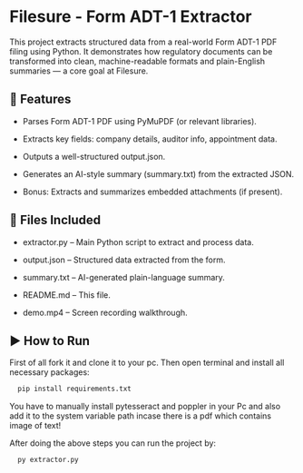 
# Filesure - Form ADT-1 Extractor

This project extracts structured data from a real-world Form ADT-1 PDF filing using Python. It demonstrates how regulatory documents can be transformed into clean, machine-readable formats and plain-English summaries — a core goal at Filesure.


## 🔧 Features

- Parses Form ADT-1 PDF using PyMuPDF (or relevant libraries).

- Extracts key fields: company details, auditor info, appointment data.

- Outputs a well-structured output.json.

- Generates an AI-style summary (summary.txt) from the extracted JSON.

- Bonus: Extracts and summarizes embedded attachments (if present).


## 📁 Files Included

- extractor.py – Main Python script to extract and process data.

- output.json – Structured data extracted from the form.

- summary.txt – AI-generated plain-language summary.

- README.md – This file.

- demo.mp4 – Screen recording walkthrough.


## ▶️ How to Run

First of all fork it and clone it to your pc. Then open terminal and install all necessary packages:

```bash
  pip install requirements.txt
```
You have to manually install pytesseract and poppler in your Pc and also add it to the system variable path incase there is a pdf which contains image of text!

After doing the above steps you can run the project by:
```bash
  py extractor.py
```